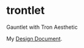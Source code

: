 # trontlet
Gauntlet with Tron Aesthetic

My [Design Document](https://docs.google.com/document/d/e/2PACX-1vQhIufVQAeGQTvShPyH1lYxzwRZ34uuPIaTgRhC6uFleShEovfOOwWfFX5CkNeM2bCHwnMCGTofegsK/pub). 
